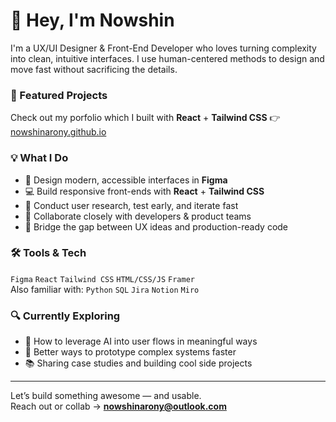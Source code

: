 # 👋 Hey, I'm Nowshin

I'm a UX/UI Designer & Front-End Developer who loves turning complexity into clean, intuitive interfaces. I use human-centered methods to design and move fast without sacrificing the details.

### 📂 Featured Projects
Check out my porfolio which I built with **React** + **Tailwind CSS**  👉 [nowshinarony.github.io](https://nowshinarony.github.io/)

### 💡 What I Do
- 🎨 Design modern, accessible interfaces in **Figma**
- 💻 Build responsive front-ends with **React** + **Tailwind CSS**
- 🧠 Conduct user research, test early, and iterate fast
- 🤝 Collaborate closely with developers & product teams
- 🔁 Bridge the gap between UX ideas and production-ready code

### 🛠 Tools & Tech
`Figma` `React` `Tailwind CSS` `HTML/CSS/JS` `Framer`  
Also familiar with: `Python` `SQL` `Jira` `Notion` `Miro`

### 🔍 Currently Exploring
- 🤖 How to leverage AI into user flows in meaningful ways
- 🧩 Better ways to prototype complex systems faster
- 📚 Sharing case studies and building cool side projects

---

Let’s build something awesome — and usable.  
Reach out or collab → **nowshinarony@outlook.com**

